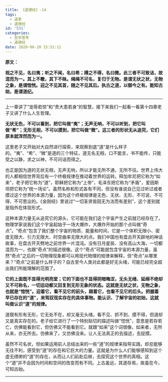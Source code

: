```yaml
---
title: 《道德经》-14
tags:
  - 道家
  - 道德经
id: '531'
categories:
  - 哲学思考
  - 道德经
date: 2020-06-20 15:51:11
---
```


**原文：**

**视之不见，名曰夷；听之不闻，名曰希；搏之不得，名曰微。此三者不可致诘，故混而为一。其上不皦，其下不昧。绳绳不可名，复归于无物。是谓无状之状，无物之象，是谓惚恍。迎之不见其首，随之不见其后。执古之道，以御今之有。能知古始，是谓道纪。**
<!-- more -->
* * *

上一章讲了“宠辱若惊”和“贵大患若身”的智慧，接下来我们一起看一看第十四章老子又讲了什么人生哲理。

**无状无色，不可以看到，把它叫做“夷”；无声无响，不可以听到，把它叫做“希”；无形无相，不可以摸到，把它叫做“微”。这三者的形状无从追究，它们原本就浑然而为一。**

这里老子又开始对大自然进行探索，来观察到底“道”是什么样子的。“夷”、“希”、“微”是道的三个特征，道无名无相，口不能言，书不能传，只能受之以静，求之以神，不可问诘而得之。

也正是因为道的无状无相，无声无响，所以才能无所不通，无所不往。世界上伟大的人都相信世界背后有一个终极规律在推动着世界的运转。释加牟尼把它称为“如来”，老子把它称为“道”，耶稣把它称为“上帝”，毛泽东把它称为“矛盾”，爱因斯坦把它称为“统一场论”。虽然名称和形式各有不同，但没有谁说自己见过听过或者摸过这个世界的本源力量，因为这个终极规律是无色、无状、无形、不可说、不可得、不可思议的。《金刚经》里说过“一切圣贤皆因无为法而有差别”，这个差别就是指外在体现形式。

这种本源力量无从追究它的源头，它可能在我们这个宇宙产生之前就已经存在了。物理学家说我们这个宇宙起始于一场大爆炸，大爆炸开始的那个点叫做“奇点”。“奇点”包含了我们整个宇宙的物质、能量和时间，它是一个体积无限小、密度无限大、引力无限大、时空曲率无限大的点。我们中国也有盘古开天辟地的神话故事，在盘古开天劈地之前世界一片混沌。没有日月星辰、没有高山大海，一切都混而为一，也跟“奇点”的描述很像。这个“奇点”可能就包含宇宙的本源力量，虽然“奇点”之后的一切物理现象都可以用现代物理的规律来解释，但“奇点”从哪里来？“奇点”之前是什么样子的？自古至今人类对此都是好无头绪，可能已经完全超出我们所能理解的范围了。

**它的上面既不显得光明亮堂；它的下面也不显得阴暗晦涩，无头无绪、延绵不绝却又不可称名，一切运动都又回复到无形无象的状态。这就是无状之状，无物之象，也就是“惚恍”。迎着它，看不见它的前头，跟着它，也看不见它的后头。把握着早已存在的“道”，来驾驭现实存在的具体事物。能认识、了解宇宙的初始，这就叫做认识“道”的规律。**

道既有形有无形，它无处不在，却又毫无头绪。看不见、抓不到、摸不得，但道却又是真实存在的。老子给它进行了一个特别贴切的描述叫做“惚恍”，意思是若存若亡，仿佛能看到它，但仿佛又不能看到它。就跟“如来”这个词很像，如来者，无所从来，亦无所去。仿佛来了，又仿佛没来。让人无法真正的去描述，去捉摸。

虽然不可名状，但如果运用前人总结出来的一些“道”的规律来指导实践，却总能够无往不利，感受到“道”的存在和它巨大的力量。这就是为什么人们能够感知到这个虚无缥缈的“道”的存在，从而让人们前赴后继，去探究这个世界的真相。这个“道”并不会因为时间和空间的改变而有不同。上古虽远，其道存焉，故虽在今，可知古始。

* * *

